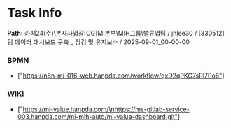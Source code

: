 # Task Info

**Path:** 카페24(주)\본사사업장\[CG]MI본부\MIH그룹\밸류업팀 / jhlee30 / [330512] 팀 데이터 대시보드 구축 _ 점검 및 유지보수 / 2025-09-01_00-00-00

### BPMN
- ["https://n8n-mi-016-web.hanpda.com/workflow/qxD2qPKG7sRl7Po6"]

### WIKI
- ["https://mi-value.hanpda.com/\nhttps://ms-gitlab-service-003.hanpda.com/mi-mih-auto/mi-value-dashboard.git"]

